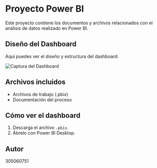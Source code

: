 # Proyecto Power BI

Este proyecto contiene los documentos y archivos relacionados con el análisis de datos realizado en Power BI.

## Diseño del Dashboard

Aquí puedes ver el diseño y estructura del dashboard:

![Captura del Dashboard](ruta/a/la/imagen.png)

## Archivos incluidos

- Archivos de trabajo (.pbix)
- Documentación del proceso

## Cómo ver el dashboard

1. Descarga el archivo `.pbix`.
2. Ábrelo con Power BI Desktop.

## Autor

305060751
